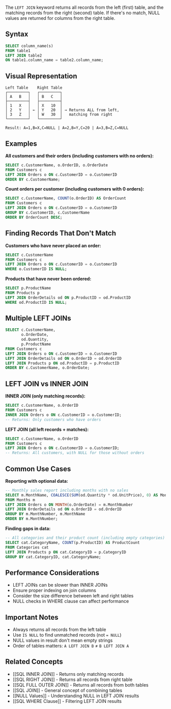 The `LEFT JOIN` keyword returns all records from the left (first) table, and the matching records from the right (second) table. If there's no match, NULL values are returned for columns from the right table.

## Syntax
```sql
SELECT column_name(s)
FROM table1
LEFT JOIN table2
ON table1.column_name = table2.column_name;
```

## Visual Representation
```
Left Table    Right Table
┌─────────┐   ┌─────────┐
│ A   B   │   │ B   C   │
├─────────┤   ├─────────┤
│ 1   X   │   │ X   10  │
│ 2   Y   │ ← │ Y   20  │ → Returns ALL from left,
│ 3   Z   │   │ W   30  │   matching from right
└─────────┘   └─────────┘

Result: A=1,B=X,C=NULL | A=2,B=Y,C=20 | A=3,B=Z,C=NULL
```

## Examples

**All customers and their orders (including customers with no orders):**
```sql
SELECT c.CustomerName, o.OrderID, o.OrderDate
FROM Customers c
LEFT JOIN Orders o ON c.CustomerID = o.CustomerID
ORDER BY c.CustomerName;
```

**Count orders per customer (including customers with 0 orders):**
```sql
SELECT c.CustomerName, COUNT(o.OrderID) AS OrderCount
FROM Customers c
LEFT JOIN Orders o ON c.CustomerID = o.CustomerID
GROUP BY c.CustomerID, c.CustomerName
ORDER BY OrderCount DESC;
```

## Finding Records That Don't Match

**Customers who have never placed an order:**
```sql
SELECT c.CustomerName
FROM Customers c
LEFT JOIN Orders o ON c.CustomerID = o.CustomerID
WHERE o.CustomerID IS NULL;
```

**Products that have never been ordered:**
```sql
SELECT p.ProductName
FROM Products p
LEFT JOIN OrderDetails od ON p.ProductID = od.ProductID
WHERE od.ProductID IS NULL;
```

## Multiple LEFT JOINs
```sql
SELECT c.CustomerName, 
       o.OrderDate, 
       od.Quantity,
       p.ProductName
FROM Customers c
LEFT JOIN Orders o ON c.CustomerID = o.CustomerID
LEFT JOIN OrderDetails od ON o.OrderID = od.OrderID
LEFT JOIN Products p ON od.ProductID = p.ProductID
ORDER BY c.CustomerName, o.OrderDate;
```

## LEFT JOIN vs INNER JOIN

**INNER JOIN (only matching records):**
```sql
SELECT c.CustomerName, o.OrderID
FROM Customers c
INNER JOIN Orders o ON c.CustomerID = o.CustomerID;
-- Returns: Only customers who have orders
```

**LEFT JOIN (all left records + matches):**
```sql
SELECT c.CustomerName, o.OrderID
FROM Customers c
LEFT JOIN Orders o ON c.CustomerID = o.CustomerID;
-- Returns: All customers, with NULL for those without orders
```

## Common Use Cases

**Reporting with optional data:**
```sql
-- Monthly sales report including months with no sales
SELECT m.MonthName, COALESCE(SUM(od.Quantity * od.UnitPrice), 0) AS MonthlySales
FROM Months m
LEFT JOIN Orders o ON MONTH(o.OrderDate) = m.MonthNumber
LEFT JOIN OrderDetails od ON o.OrderID = od.OrderID
GROUP BY m.MonthNumber, m.MonthName
ORDER BY m.MonthNumber;
```

**Finding gaps in data:**
```sql
-- All categories and their product count (including empty categories)
SELECT cat.CategoryName, COUNT(p.ProductID) AS ProductCount
FROM Categories cat
LEFT JOIN Products p ON cat.CategoryID = p.CategoryID
GROUP BY cat.CategoryID, cat.CategoryName;
```

## Performance Considerations
- LEFT JOINs can be slower than INNER JOINs
- Ensure proper indexing on join columns
- Consider the size difference between left and right tables
- NULL checks in WHERE clause can affect performance

## Important Notes
- Always returns all records from the left table
- Use `IS NULL` to find unmatched records (not `= NULL`)
- NULL values in result don't mean empty strings
- Order of tables matters: `A LEFT JOIN B` ≠ `B LEFT JOIN A`

## Related Concepts
- [[SQL INNER JOIN]] - Returns only matching records
- [[SQL RIGHT JOIN]] - Returns all records from right table
- [[SQL FULL OUTER JOIN]] - Returns all records from both tables
- [[SQL JOIN]] - General concept of combining tables
- [[NULL Values]] - Understanding NULL in LEFT JOIN results
- [[SQL WHERE Clause]] - Filtering LEFT JOIN results